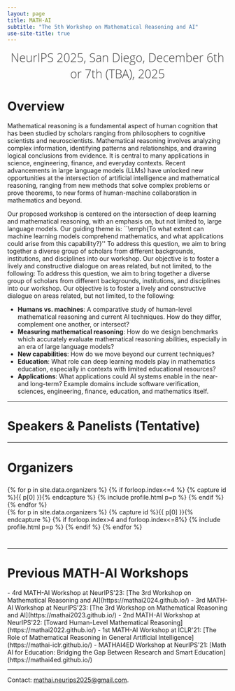 ```yaml
---
layout: page
title: MATH-AI
subtitle: "The 5th Workshop on Mathematical Reasoning and AI"
use-site-title: true
---
```

<div class="venue" style="font-size: 27px; display: block; font-family: 'Open Sans', 'Helvetica Neue', Helvetica, Arial, sans-serif; font-weight: 300; color: #404040; text-align: center;">
  <!-- (West Meeting Room 118-120, Vancouver, December 14, 2025, <a href="https://neurips.cc/virtual/2025/workshop/84719" target="_blank">Website</a>) -->
  NeurIPS 2025, San Diego, December 6th or 7th (TBA), 2025
</div>



<div class="sharethis-inline-share-buttons"></div>
<meta name="thumbnail" content="./img/neurips-logo-new.jpg" />



<!--
# Reviewer Nomination

If you'd like to become a reviewer for the workshop, or recommend someone, [please use this form](https://forms.gle/BssMrXeGgfMfLLFH9).
-->

# Overview

Mathematical reasoning is a fundamental aspect of human cognition that has been studied by scholars ranging from 
philosophers to cognitive scientists and neuroscientists. Mathematical reasoning involves analyzing complex information, identifying patterns and relationships, and drawing logical conclusions from evidence. It is central to many applications in science, engineering, finance, and everyday contexts. Recent advancements in large language models (LLMs) have unlocked new opportunities at the intersection of artificial intelligence and mathematical reasoning, ranging from new methods that solve complex problems or prove theorems, to new forms of human-machine collaboration in mathematics and beyond. 

Our proposed workshop is centered on the intersection of deep learning and mathematical reasoning, with an emphasis on, but not limited to, large language models. Our guiding theme is: ``\emph{To what extent can machine learning models comprehend mathematics, and what applications could arise from this capability?}'' To address this question, we aim to bring together a diverse group of scholars from different backgrounds, institutions, and disciplines into our workshop. Our objective is to foster a lively and constructive dialogue on areas related, but not limited, to the following:
To address this question, we aim to bring together a diverse group of scholars from different backgrounds, institutions, and disciplines into our workshop. Our objective is to foster a lively and constructive dialogue on areas related, but not limited, to the following:

- **Humans vs. machines**: A comparative study of human-level mathematical reasoning and current AI techniques. How do they differ, complement one another, or intersect?
- **Measuring mathematical reasoning**: How do we design benchmarks which accurately evaluate mathematical reasoning abilities, especially in an era of large language models?
- **New capabilities**: How do we move beyond our current techniques?
- **Education**: What role can deep learning models play in mathematics education, especially in contexts with limited educational resources?
- **Applications**: What applications could AI systems enable in the near- and long-term? Example domains include software verification, sciences, engineering, finance, education, and mathematics itself.


<hr>

# Speakers & Panelists (Tentative)
<div class="container" style="margin-top: 20px;margin-bottom: 0px;">
  <!--
  <div class="row">
    {% for p in site.data.speakers %}
    {% if forloop.index<=5 %}
    {% capture id %}{{ p[0] }}{% endcapture %}
    {% include profile.html p=p %}
    {% endif %}
    {% endfor %}
  </div>
  <div class="row">
    {% for p in site.data.speakers %}
    {% capture id %}{{ p[0] }}{% endcapture %}
    {% if forloop.index>5 and forloop.index<=10%}
    {% include profile.html p=p %}
    {% endif %}
    {% endfor %}
  </div>
  <div class="row">
    {% for p in site.data.speakers %}
    {% capture id %}{{ p[0] }}{% endcapture %}
    {% if forloop.index>10%}
    {% include profile.html p=p %}
    {% endif %}
    {% endfor %}
  </div>
<a href="speakers">More Info</a>
-->
</div>

<hr>

# Organizers
<!-- # Organizers -->

<!-- prettier-ignore -->
<div class="container" style="margin-top: 25px;margin-bottom: 40px;">
  <!-- <br> 
  <div class="row" style="margin: -30px;"> -->
  <div class="row">
    {% for p in site.data.organizers %}
    {% if forloop.index<=4 %}
    {% capture id %}{{ p[0] }}{% endcapture %}
    {% include profile.html p=p %}
    {% endif %}
    {% endfor %}
  </div>
  <div class="row">
    {% for p in site.data.organizers %}
    {% capture id %}{{ p[0] }}{% endcapture %}
    {% if forloop.index>4 and forloop.index<=8%}
    {% include profile.html p=p %}
    {% endif %}
    {% endfor %}
  </div>
</div>
<hr>

<!-- # Program Committee
<div class="container">
  <ul class="list-group list-group-flush">
    {% for p in site.data.pc.people %}
      <li class="list-group-item col-xs-6 col-sm-4 col-md-3">{{ p }}</li>
    {% endfor %}
  </ul>
</div>
<hr> -->

# Previous MATH-AI Workshops

<div class="container" style="margin-bottom: 10px;"></div>
- 4rd MATH-AI Workshop at NeurIPS'23: [The 3rd Workshop on Mathematical Reasoning and AI](https://mathai2024.github.io/)
- 3rd MATH-AI Workshop at NeurIPS'23: [The 3rd Workshop on Mathematical Reasoning and AI](https://mathai2023.github.io/)
- 2nd MATH-AI Workshop at NeurIPS'22: [Toward Human-Level Mathematical Reasoning](https://mathai2022.github.io/)
- 1st MATH-AI Workshop at ICLR'21: [The Role of Mathematical Reasoning in General Artificial Intelligence](https://mathai-iclr.github.io/)
- MATHAI4ED Workshop at NeurIPS'21: [Math AI for Education: Bridging the Gap Between Research and Smart Education](https://mathai4ed.github.io/)

<div class="container" style="margin-bottom: 10px;"></div>


<hr>

Contact: <mathai.neurips2025@gmail.com>.
